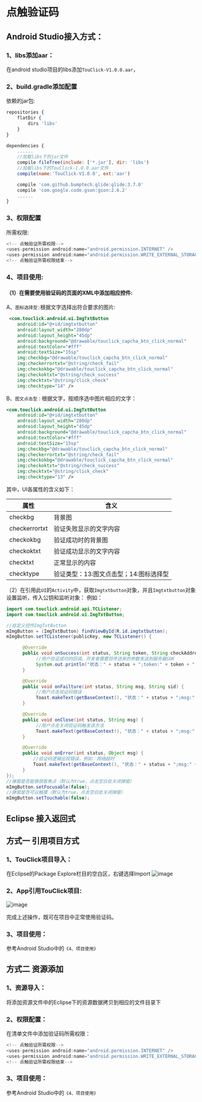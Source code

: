 # 点触验证码
## Android Studio接入方式：
### 1、libs添加aar：
在android studio项目的libs添加`TouClick-V1.0.0.aar`，
### 2、build.gradle添加配置
依赖的jar包:
```javascript
repositories {
    flatDir {
        dirs 'libs'
    }
}

dependencies {
	......
    //加载libs下的jar文件
    compile fileTree(include: ['*.jar'], dir: 'libs')
    //加载libs下的TouClick-1.0.0.aar文件
    compile(name:'TouClick-V1.0.0', ext:'aar')

    compile 'com.github.bumptech.glide:glide:3.7.0'
    compile 'com.google.code.gson:gson:2.6.2'
	......
}
```
### 3、权限配置
所需权限:
```java
<!-- 点触验证所需权限-->
<uses-permission android:name="android.permission.INTERNET" />
<uses-permission android:name="android.permission.WRITE_EXTERNAL_STORAGE" />
<!-- 点触验证所需权限结束-->
```
### 4、项目使用:
#### （1）在需要使用验证码的页面的XML中添加相应控件:
A、`图标选择型:`根据文字选择出符合要求的图片:
```xml
 <com.touclick.android.ui.ImgTxtButton
	android:id="@+id/imgtxtbutton"
	android:layout_width="280dp"
	android:layout_height="45dp"
	android:background="@drawable/touclick_capcha_btn_click_normal"
	android:textColor="#fff"
	android:textSize="15sp"
	img:checkbg="@drawable/touclick_capcha_btn_click_normal"
	img:checkerrortxt="@string/check_fail"
	img:checkokbg="@drawable/touclick_capcha_btn_click_normal"
	img:checkoktxt="@string/check_success"
	img:checktxt="@string/click_check"
	img:checktype="14" />
```
B、`图文点击型：`根据文字，按顺序选中图片相应的文字：
```xml
<com.touclick.android.ui.ImgTxtButton
	android:id="@+id/imgtxtbutton"
	android:layout_width="280dp"
	android:layout_height="45dp"
	android:background="@drawable/touclick_capcha_btn_click_normal"
	android:textColor="#fff"
	android:textSize="15sp"
	img:checkbg="@drawable/touclick_capcha_btn_click_normal"
	img:checkerrortxt="@string/check_fail"
	img:checkokbg="@drawable/touclick_capcha_btn_click_normal"
	img:checkoktxt="@string/check_success"
	img:checktxt="@string/click_check"
	img:checktype="13" />
```
其中，UI各属性的含义如下：

| 属性  |  含义 |
| ------------ | ------------ |
| checkbg  |  背景图 |
| checkerrortxt  | 验证失败显示的文字内容  |
| checkokbg  | 验证成功时的背景图  |
| checkoktxt  | 验证成功显示的文字内容  |
| checktxt  | 正常显示的内容  |
| checktype  | 验证类型：13:图文点击型；14:图标选择型  |


（2）在引用此`UI`的`Activity`中，获取`Imgtxtbutton`对象，并且`Imgtxtbutton`对象设置监听，传入公钥和监听对象：
例如：
```java
import com.touclick.android.api.TCListener;
import com.touclick.android.ui.ImgTxtButton;

//自定义控件ImgTxtButton
mImgButton = (ImgTxtButton) findViewById(R.id.imgtxtbutton);
mImgButton.setTCListener(publicKey, new TCListener() {

      @Override
      public void onSuccess(int status, String token, String checkAddress, String sid) {
           //用户验证成功的回调。开发者需要将传进来的参数发送到服务器SDK
		   System.out.println("状态：" + status + ";token:" + token + ";checkAddress:" + checkAddress + ";sid:" + sid);
      }

      @Override
      public void onFailture(int status, String msg, String sid) {
	  	   //用户点击验证码错误
           Toast.makeText(getBaseContext(), "状态：" + status + ";msg:" + msg + ";sid:" + sid, Toast.LENGTH_SHORT).show();
      }

      @Override
      public void onClose(int status, String msg) {
	       //用户点击关闭验证码触发该方法
           Toast.makeText(getBaseContext(), "状态：" + status + ";msg:" + msg,Toast.LENGTH_SHORT).show();
      }

      @Override
      public void onError(int status, Object msg) {
	      //验证码逻辑出现错误，例如：网络超时
          Toast.makeText(getBaseContext(), "状态：" + status + ";msg:" + msg,Toast.LENGTH_SHORT).show();
      }
});
//弹窗是否能够获取焦点（默认为true，点击空白处关闭弹窗）
mImgButton.setFocusable(false);
//弹窗是否可以触摸（默认为true，点击空白处关闭弹窗）
mImgButton.setTouchable(false);
```

## Eclipse 接入返回式
## 方式一 引用项目方式

### 1、TouClick项目导入：
在Eclipse的Package Explore栏目的空白区，右键选择Import
![image](https://raw.githubusercontent.com/zyayhj/captcha-demo/image/images/touclick-android-sdk-introduction1.jpeg)

### 2、App引用TouClick项目:
![image](https://raw.githubusercontent.com/zyayhj/captcha-demo/image/images/touclick-android-sdk-introduction2.jpeg)


完成上述操作，既可在项目中正常使用验证码。
### 3、项目使用：
参考Android Studio中的`《4、项目使用》`

## 方式二 资源添加
### 1、资源导入：
将添加资源文件中的Eclipse下的资源数据拷贝到相应的文件目录下
### 2、权限配置：
在清单文件中添加验证码所需权限：
```java
<!-- 点触验证所需权限-->
<uses-permission android:name="android.permission.INTERNET" />
<uses-permission android:name="android.permission.WRITE_EXTERNAL_STORAGE" />
<!-- 点触验证所需权限结束-->
```
### 3、项目使用：
参考Android Studio中的`《4、项目使用》`